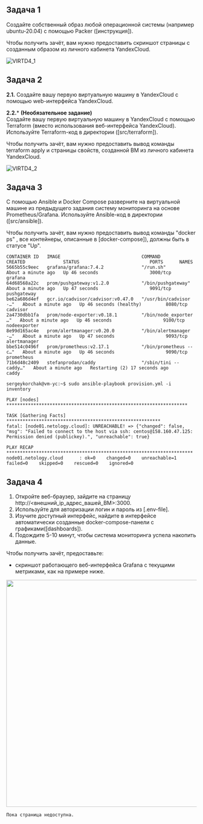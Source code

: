 ## Задача 1

Создайте собственный образ любой операционной системы (например ubuntu-20.04) с помощью Packer ([инструкция]).

Чтобы получить зачёт, вам нужно предоставить скриншот страницы с созданным образом из личного кабинета YandexCloud.

![VIRTD4_1](https://user-images.githubusercontent.com/119151349/227656689-2d46ab2f-5b28-439f-bd3f-25c681529b81.png)

## Задача 2

**2.1.** Создайте вашу первую виртуальную машину в YandexCloud с помощью web-интерфейса YandexCloud.        

**2.2.*** **(Необязательное задание)**      
Создайте вашу первую виртуальную машину в YandexCloud с помощью Terraform (вместо использования веб-интерфейса YandexCloud).
Используйте Terraform-код в директории ([src/terraform]).

Чтобы получить зачёт, вам нужно предоставить вывод команды terraform apply и страницы свойств, созданной ВМ из личного кабинета YandexCloud.

![VIRTD4_2](https://user-images.githubusercontent.com/119151349/227656722-cf9ec14b-7538-429a-bd7b-70d5a7816aa5.png)

## Задача 3

С помощью Ansible и Docker Compose разверните на виртуальной машине из предыдущего задания систему мониторинга на основе Prometheus/Grafana.
Используйте Ansible-код в директории ([src/ansible]).

Чтобы получить зачёт, вам нужно предоставить вывод команды "docker ps" , все контейнеры, описанные в [docker-compose]),  должны быть в статусе "Up".

```
CONTAINER ID   IMAGE                              COMMAND                  CREATED              STATUS                          PORTS      NAMES
5665b55c9eec   grafana/grafana:7.4.2              "/run.sh"                About a minute ago   Up 46 seconds                   3000/tcp   grafana
64d68568a22c   prom/pushgateway:v1.2.0            "/bin/pushgateway"       About a minute ago   Up 47 seconds                   9091/tcp   pushgateway
be62a686d4ef   gcr.io/cadvisor/cadvisor:v0.47.0   "/usr/bin/cadvisor -…"   About a minute ago   Up 46 seconds (healthy)         8080/tcp   cadvisor
2a4730dbb1fa   prom/node-exporter:v0.18.1         "/bin/node_exporter …"   About a minute ago   Up 46 seconds                   9100/tcp   nodeexporter
8e99d165ac4e   prom/alertmanager:v0.20.0          "/bin/alertmanager -…"   About a minute ago   Up 47 seconds                   9093/tcp   alertmanager
bbe514c0496f   prom/prometheus:v2.17.1            "/bin/prometheus --c…"   About a minute ago   Up 46 seconds                   9090/tcp   prometheus
71b6d48c2409   stefanprodan/caddy                 "/sbin/tini -- caddy…"   About a minute ago   Restarting (2) 17 seconds ago              caddy  

sergeykorchak@vm-yc:~$ sudo ansible-playbook provision.yml -i inventory

PLAY [nodes] *******************************************************************

TASK [Gathering Facts] *********************************************************
fatal: [node01.netology.cloud]: UNREACHABLE! => {"changed": false, "msg": "Failed to connect to the host via ssh: centos@158.160.47.125: Permission denied (publickey).", "unreachable": true}

PLAY RECAP *********************************************************************
node01.netology.cloud      : ok=0    changed=0    unreachable=1    failed=0    skipped=0    rescued=0    ignored=0   
```

## Задача 4

1. Откройте веб-браузер, зайдите на страницу http://<внешний_ip_адрес_вашей_ВМ>:3000.
2. Используйте для авторизации логин и пароль из [.env-file].
3. Изучите доступный интерфейс, найдите в интерфейсе автоматически созданные docker-compose-панели с графиками([dashboards]).
4. Подождите 5-10 минут, чтобы система мониторинга успела накопить данные.

Чтобы получить зачёт, предоставьте: 

- скриншот работающего веб-интерфейса Grafana с текущими метриками, как на примере ниже.
<p align="center">
  <img width="1200" height="600" src="./assets/yc_02.png">
</p>

```
Пока страница недоступна.
```
